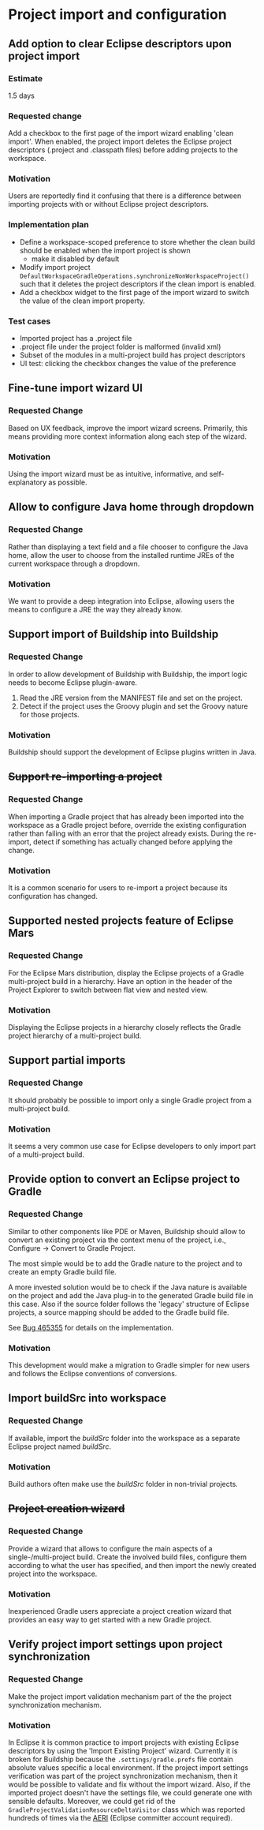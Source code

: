 # Project import and configuration

## Add option to clear Eclipse descriptors upon project import

### Estimate

1.5 days

### Requested change

Add a checkbox to the first page of the import wizard enabling 'clean import'. When enabled, the project import
deletes the Eclipse project descriptors (.project and .classpath files) before adding projects to the workspace.

### Motivation

Users are reportedly find it confusing that there is a difference between importing projects with or without Eclipse
project descriptors.

### Implementation plan

- Define a workspace-scoped preference to store whether the clean build should be enabled when the import project is shown
    - make it disabled by default
- Modify import project `DefaultWorkspaceGradleOperations.synchronizeNonWorkspaceProject()` such that it deletes
 the project descriptors if the clean import is enabled.
- Add a checkbox widget to the first page of the import wizard to switch the value of the clean import property.

### Test cases

- Imported project has a .project file
- .project file under the project folder is malformed (invalid xml)
- Subset of the modules in a multi-project build has project descriptors
- UI test: clicking the checkbox changes the value of the preference


## Fine-tune import wizard UI

### Requested Change

Based on UX feedback, improve the import wizard screens. Primarily, this means providing more context information
along each step of the wizard.

### Motivation

Using the import wizard must be as intuitive, informative, and self-explanatory as possible.


## Allow to configure Java home through dropdown

### Requested Change

Rather than displaying a text field and a file chooser to configure the Java home, allow the user to choose from
the installed runtime JREs of the current workspace through a dropdown.

### Motivation

We want to provide a deep integration into Eclipse, allowing users the means to configure a JRE the way they already know.


## Support import of Buildship into Buildship

### Requested Change

In order to allow development of Buildship with Buildship, the import logic needs to become Eclipse plugin-aware.

1. Read the JRE version from the MANIFEST file and set on the project.
1. Detect if the project uses the Groovy plugin and set the Groovy nature for those projects.

### Motivation

Buildship should support the development of Eclipse plugins written in Java.


## ~~Support re-importing a project~~

### Requested Change

When importing a Gradle project that has already been imported into the workspace as a Gradle project before, override
the existing configuration rather than failing with an error that the project already exists. During the re-import, detect
if something has actually changed before applying the change.

### Motivation

It is a common scenario for users to re-import a project because its configuration has changed.


## Supported nested projects feature of Eclipse Mars

### Requested Change

For the Eclipse Mars distribution, display the Eclipse projects of a Gradle multi-project build in a hierarchy. Have an option
in the header of the Project Explorer to switch between flat view and nested view.

### Motivation

Displaying the Eclipse projects in a hierarchy closely reflects the Gradle project hierarchy of a multi-project build.


## Support partial imports

### Requested Change

It should probably be possible to import only a single Gradle project from a multi-project build.

### Motivation

It seems a very common use case for Eclipse developers to only import part of a multi-project build.


## Provide option to convert an Eclipse project to Gradle

### Requested Change

Similar to other components like PDE or Maven, Buildship should allow to convert an existing project via the context menu of
the project, i.e., Configure -> Convert to Gradle Project.

The most simple would be to add the Gradle nature to the project and to create an empty Gradle build file.

A more invested solution would be to check if the Java nature is available on the project and add the Java plug-in to the
generated Gradle build file in this case. Also if the source folder follows the 'legacy' structure of Eclipse projects, a source
mapping should be added to the Gradle build file.

See [Bug 465355](https://bugs.eclipse.org/bugs/show_bug.cgi?id=465355) for details on the implementation.

### Motivation

This development would make a migration to Gradle simpler for new users and follows the Eclipse conventions of conversions.


## Import buildSrc into workspace

### Requested Change

If available, import the _buildSrc_ folder into the workspace as a separate Eclipse project named _buildSrc_.

### Motivation

Build authors often make use the _buildSrc_ folder in non-trivial projects.


## ~~Project creation wizard~~

### Requested Change

Provide a wizard that allows to configure the main aspects of a single-/multi-project build. Create the involved build
files, configure them according to what the user has specified, and then import the newly created project into the workspace.

### Motivation

Inexperienced Gradle users appreciate a project creation wizard that provides an easy way to get started with a new Gradle project.


## Verify project import settings upon project synchronization 

### Requested Change
Make the project import validation mechanism part of the the project synchronization mechanism.

### Motivation

In Eclipse it is common practice to import projects with existing Eclipse descriptors by using the 'Import Existing Project' wizard.
Currently it is broken for Buildship because the `.settings/gradle.prefs` file contain absolute values specific a local
environment. If the project import settings verification was part of the project synchronization mechanism, then it would be 
possible to validate and fix without the import wizard. Also, if the imported project doesn't have the settings file, we could generate
one with sensible defaults. Moreover, we could get rid of the `GradleProjectValidationResourceDeltaVisitor` class which was reported
hundreds of times via the [AERI](https://dev.eclipse.org/recommenders/committers/confess/#/problems/55d448e2e4b0f0b83a6e47ab/details) 
(Eclipse committer account required).
